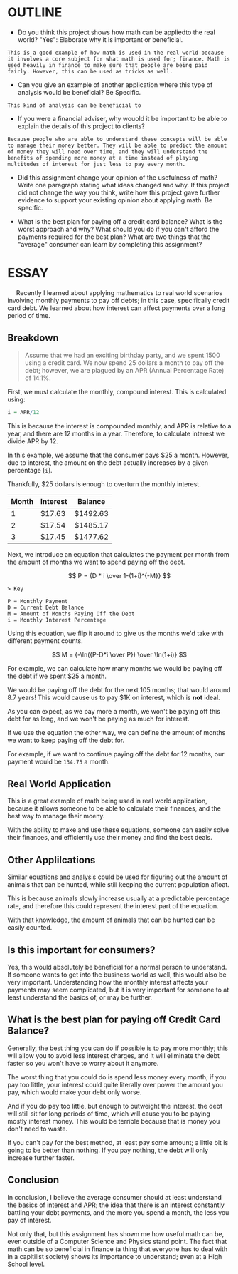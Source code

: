 OUTLINE
==
- Do you think this project shows how math can be appliedto the real world? "Yes": 
  Elaborate why it is important or beneficial.

```This is a good example of how math is used in the real world because it involves a core subject for what math is used for; finance. Math is used heavily in finance to make sure that people are being paid fairly. However, this can be used as tricks as well.```

- Can you give an example of another application where this type of analysis would be beneficial? Be Specific.

```This kind of analysis can be beneficial to ```

- If you were a financial adviser, why wouold it be important to be able to explain the details of this project to clients?

``` Because people who are able to understand these concepts will be able to manage their money better. They will be able to predict the amount of money they will need over time, and they will understand the benefits of spending more money at a time instead of playing multitudes of interest for just less to pay every month. ```

- Did this assignment change your opinion of the usefulness of math? Write one paragraph stating what ideas changed and why. If this project did not change the way you think, write how this project gave further evidence to support your existing opinion about applying math. Be specific.

- What is the best plan for paying off a credit card balance? What is the worst approach and why? What should you do if you can't afford the payments required for the best plan? What are two things that the "average" consumer can learn by completing this assignment?

ESSAY
==

&nbsp;&nbsp;&nbsp;&nbsp;&nbsp;Recently I learned about applying mathematics to real world scenarios involving monthly payments to pay off debts; in this case, specifically credit card debt. We learned about how interest can affect payments over a long period of time. 

**Breakdown**
---

<!-- ![alt text](../../public/e-portfolio/credit-card-debt/CreditCardDebt-1.png) -->

> Assume that we had an exciting birthday party, and we spent 1500 using a credit card. We now spend 25 dollars a month to pay off the debt; however, we are plagued by an APR (Annual Percentage Rate) of 14.1%.

First, we must calculate the monthly, compound interest. This is calculated using:

```r
i = APR/12
```

This is because the interest is compounded monthly, and APR is relative to a year, and there are 12 months in a year. Therefore, to calculate interest we divide APR by 12.

In this example, we assume that the consumer pays $25 a month. However, due to interest, the amount on the debt actually increases by a given percentage [`i`].

Thankfully, $25 dollars is enough to overturn the monthly interest.

|Month|Interest|Balance|
|-----|--------|-------|
|1 | $17.63 | $1492.63
|2 | $17.54 | $1485.17
|3 | $17.45 | $1477.62

<!-- ![alt text](../../public/e-portfolio/credit-card-debt/CreditCardDebt-2.png) -->

Next, we introduce an equation that calculates the payment per month from the amount of months we want to spend paying off the debt.

<!-- $$ i = {-b \pm \sqrt{b^2-4ac} \over 2a} $$ -->

$$ P = {D * i \over 1-(1+i)^{-M}} $$

```
> Key

P = Monthly Payment
D = Current Debt Balance
M = Amount of Months Paying Off the Debt
i = Monthly Interest Percentage
```

Using this equation, we flip it around to give us the months we'd take with different payment counts. 

$$ M = {-\ln({P-D*i \over P}) \over \ln(1+i)} $$

For example, we can calculate how many months we would be paying off the debt if we spent $25 a month.

We would be paying off the debt for the next 105 months; that would around 8.7 years! This would cause us to pay $1K on interest, which is __not__ ideal.

As you can expect, as we pay more a month, we won't be paying off this debt for as long, and we won't be paying as much for interest.

If we use the equation the other way, we can define the amount of months we want to keep paying off the debt for. 

For example, if we want to continue paying off the debt for 12 months, our payment would be `134.75` a month.

**Real World Application**
--

This is a great example of math being used in real world application, because it allows someone to be able to calculate their finances, and the best way to manage their moeny.

With the ability to make and use these equations, someone can easily solve their finances, and efficiently use their money and find the best deals.

**Other Applilcations**
--

Similar equations and analysis could be used for figuring out the amount of animals that can be hunted, while still keeping the current population afloat. 

This is because animals slowly increase usually at a predictable percentage rate, and therefore this could represent the interest part of the equation. 

With that knowledge, the amount of animals that can be hunted can be easily counted.

**Is this important for consumers?**
--

Yes, this would absolutely be beneficial for a normal person to understand. If someone wants to get into the business world as well, this would also be very important. Understanding how the monthly interest affects your payments may seem complicated, but it is very important for someone to at least understand the basics of, or may be further.

**What is the best plan for paying off Credit Card Balance?**
--

Generally, the best thing you can do if possible is to pay more monthly; this will allow you to avoid less interest charges, and it will eliminate the debt faster so you won't have to worry about it anymore.

The worst thing that you could do is spend less money every month; if you pay too little, your interest could quite literally over power the amount you pay, which would make your debt only worse. 

And if you do pay too little, but enough to outweight the interest, the debt will still sit for long periods of time, which will cause you to be paying mostly interest money. This would be terrible because that is money you don't need to waste.

If you can't pay for the best method, at least pay some amount; a little bit is going to be better than nothing. If you pay nothing, the debt will only increase further faster.

**Conclusion**
--

In conclusion, I believe the average consumer should at least understand the basics of interest and APR; the idea that there is an interest constantly battling your debt payments, and the more you spend a month, the less you pay of interest.

Not only that, but this assignment has shown me how useful math can be, even outside of a Computer Science and Physics stand point. The fact that math can be so beneficial in finance (a thing that everyone has to deal with in a capitilist society) shows its importance to understand; even at a High School level.
